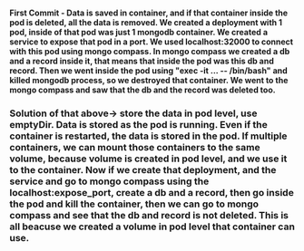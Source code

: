#### First Commit - Data is saved in container, and if that container inside the pod is deleted, all the data is removed. We created a deployment with 1 pod, inside of that pod was just 1 mongodb container. We created a service to expose that pod in a port. We used localhost:32000 to connect with this pod using mongo compass. In mongo compass we created a db and a record inside it, that means that inside the pod was this db and record. Then we went inside the pod using "exec -it ... -- /bin/bash" and killed mongodb process, so we destroyed that container. We went to the mongo compass and saw that the db and the record was deleted too.

### Solution of that above-> store the data in pod level, use emptyDir. Data is stored as the pod is running. Even if the container is restarted, the data is stored in the pod. If multiple containers, we can mount those containers to the same volume, because volume is created in pod level, and we use it to the container.  Now if we create that deployment, and the service and go to mongo compass using the localhost:expose_port, create a db and a record, then go inside the pod and kill the container, then we can go to mongo compass and see that the db and record is not deleted. This is all beacuse we created a volume in pod level that container can use.